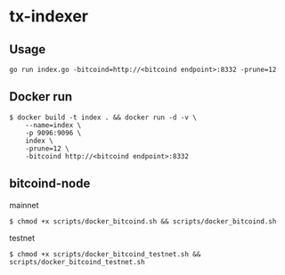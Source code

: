 # tx-indexer

## Usage
```
go run index.go -bitcoind=http://<bitcoind endpoint>:8332 -prune=12
```
## Docker run
```
$ docker build -t index . && docker run -d -v \
    --name=index \
    -p 9096:9096 \
    index \
    -prune=12 \
    -bitcoind http://<bitcoind endpoint>:8332 
```
## bitcoind-node
mainnet
```
$ chmod +x scripts/docker_bitcoind.sh && scripts/docker_bitcoind.sh
```
testnet
```
$ chmod +x scripts/docker_bitcoind_testnet.sh && scripts/docker_bitcoind_testnet.sh
```